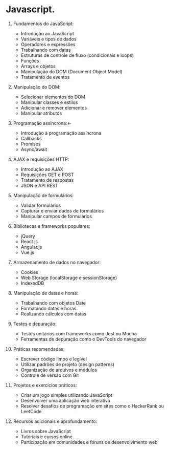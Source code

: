 # Javascript.

1. Fundamentos do JavaScript:
   - Introdução ao JavaScript
   - Variáveis e tipos de dados
   - Operadores e expressões
   - Trabalhando com datas
   - Estruturas de controle de fluxo (condicionais e loops)
   - Funções
   - Arrays e objetos
   - Manipulação do DOM (Document Object Model)
   - Tratamento de eventos

2. Manipulação do DOM:
   - Selecionar elementos do DOM
   - Manipular classes e estilos
   - Adicionar e remover elementos
   - Manipular atributos

3. Programação assíncrona:<-
   - Introdução à programação assíncrona
   - Callbacks
   - Promises
   - Async/await

4. AJAX e requisições HTTP:
   - Introdução ao AJAX
   - Requisições GET e POST
   - Tratamento de respostas
   - JSON e API REST

5. Manipulação de formulários:
   - Validar formulários
   - Capturar e enviar dados de formulários
   - Manipular campos de formulários

6. Bibliotecas e frameworks populares:
   - jQuery
   - React.js
   - Angular.js
   - Vue.js

7. Armazenamento de dados no navegador:
   - Cookies
   - Web Storage (localStorage e sessionStorage)
   - IndexedDB

8. Manipulação de datas e horas:
   - Trabalhando com objetos Date
   - Formatando datas e horas
   - Realizando cálculos com datas

9. Testes e depuração:
   - Testes unitários com frameworks como Jest ou Mocha
   - Ferramentas de depuração como o DevTools do navegador

10. Práticas recomendadas:
    - Escrever código limpo e legível
    - Utilizar padrões de projeto (design patterns)
    - Organização de arquivos e módulos
    - Controle de versão com Git

11. Projetos e exercícios práticos:
    - Criar um jogo simples utilizando JavaScript
    - Desenvolver uma aplicação web interativa
    - Resolver desafios de programação em sites como o HackerRank ou LeetCode

12. Recursos adicionais e aprofundamento:
    - Livros sobre JavaScript
    - Tutoriais e cursos online
    - Participação em comunidades e fóruns de desenvolvimento web
